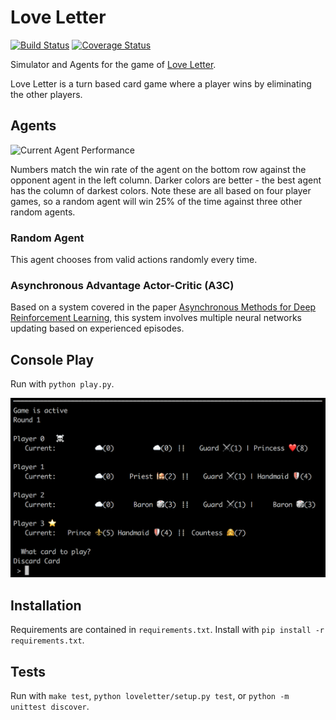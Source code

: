 # Love Letter

[![Build Status](https://travis-ci.org/user01/love-letter.svg?branch=master)](https://travis-ci.org/user01/love-letter)
[![Coverage Status](https://coveralls.io/repos/github/user01/love-letter/badge.svg?branch=master)](https://coveralls.io/github/user01/love-letter?branch=master)

Simulator and Agents for the game of [Love Letter](https://www.boardgamegeek.com/boardgame/129622/love-letter).

Love Letter is a turn based card game where a player wins by eliminating the other players.

## Agents

![Current Agent Performance](assets/performance_results.play.png "Current Agent Performance")

Numbers match the win rate of the agent on the bottom row against the opponent agent in the left column. Darker colors are better - the best agent has the column of darkest colors. Note these are all based on four player games, so a random agent will win 25% of the time against three other random agents.

### Random Agent

This agent chooses from valid actions randomly every time.

### Asynchronous Advantage Actor-Critic (A3C)

Based on a system covered in the paper [Asynchronous Methods for Deep Reinforcement Learning](https://arxiv.org/pdf/1602.01783.pdf), this system involves multiple neural networks updating based on experienced episodes.

## Console Play

Run with `python play.py`.

![screen shot of console](assets/console.play.png "screen shot of console")


## Installation

Requirements are contained in `requirements.txt`. Install with `pip install -r requirements.txt`.

## Tests

Run with `make test`, `python loveletter/setup.py test`, or `python -m unittest discover`.
